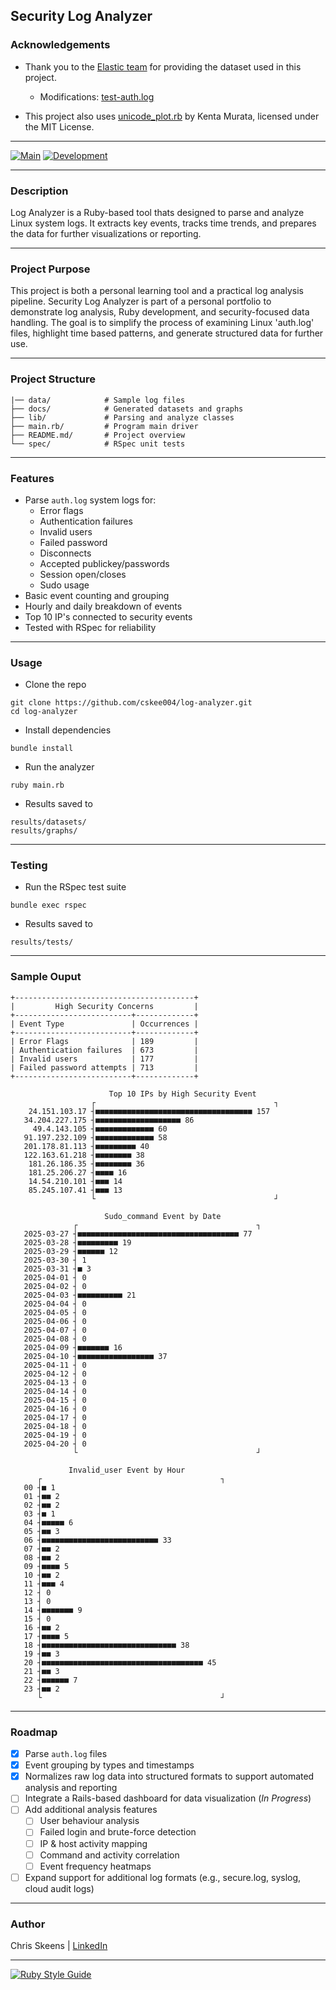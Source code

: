 ## Security Log Analyzer

### Acknowledgements

- Thank you to the [Elastic team](https://github.com/elastic/examples/tree/master/Machine%20Learning/Security%20Analytics%20Recipes/suspicious_login_activity) for providing the dataset used in this project.

    - Modifications: [test-auth.log](https://github.com/cskee004/log-analyzer/blob/main/data/auth-test.log)

- This project also uses [unicode_plot.rb](https://github.com/red-data-tools/unicode_plot.rb) by Kenta Murata, licensed under the MIT License.

***

[![Main](https://img.shields.io/badge/branch-main-brightgreen)](https://github.com/cskee004/log-analyzer/tree/main)
[![Development](https://img.shields.io/badge/branch-development-yellow)](https://github.com/cskee004/log-analyzer/tree/development)

***

### Description

Log Analyzer is a Ruby-based tool thats designed to parse and analyze Linux system logs. It extracts key events, tracks time trends, and prepares the data for further visualizations or reporting. 

***

### Project Purpose

This project is both a personal learning tool and a practical log analysis pipeline. Security Log Analyzer is part of a personal portfolio to demonstrate log analysis, Ruby development, and security-focused 
data handling. The goal is to simplify the process of examining Linux 'auth.log' files, highlight time based patterns, and generate structured data for further use. 

***

### Project Structure
```
|── data/            # Sample log files
├── docs/            # Generated datasets and graphs
├── lib/             # Parsing and analyze classes
├── main.rb/         # Program main driver
├── README.md/       # Project overview
└── spec/            # RSpec unit tests
```

***

### Features
- Parse `auth.log` system logs for:
     - Error flags
     - Authentication failures
     - Invalid users
     - Failed password
     - Disconnects
     - Accepted publickey/passwords
     - Session open/closes
     - Sudo usage
- Basic event counting and grouping
- Hourly and daily breakdown of events
- Top 10 IP's connected to security events
- Tested with RSpec for reliability

***

### Usage
- Clone the repo

```
git clone https://github.com/cskee004/log-analyzer.git
cd log-analyzer
```
- Install dependencies
```
bundle install
```
- Run the analyzer
```
ruby main.rb
```
- Results saved to
```
results/datasets/
results/graphs/
```

***

### Testing
- Run the RSpec test suite
```
bundle exec rspec
```
- Results saved to
```
results/tests/
```

***

### Sample Ouput

```
+----------------------------------------+
|         High Security Concerns         |
+--------------------------+-------------+
| Event Type               | Occurrences |
+--------------------------+-------------+
| Error Flags              | 189         |
| Authentication failures  | 673         |
| Invalid users            | 177         |
| Failed password attempts | 713         |
+--------------------------+-------------+
```

```
                      Top 10 IPs by High Security Event
                  ┌                                        ┐ 
    24.151.103.17 ┤■■■■■■■■■■■■■■■■■■■■■■■■■■■■■■■■■■■ 157   
   34.204.227.175 ┤■■■■■■■■■■■■■■■■■■■ 86                    
     49.4.143.105 ┤■■■■■■■■■■■■■ 60                          
   91.197.232.109 ┤■■■■■■■■■■■■■ 58                          
   201.178.81.113 ┤■■■■■■■■■ 40                              
   122.163.61.218 ┤■■■■■■■■ 38                               
    181.26.186.35 ┤■■■■■■■■ 36                               
    181.25.206.27 ┤■■■■ 16                                   
    14.54.210.101 ┤■■■ 14                                    
    85.245.107.41 ┤■■■ 13                                    
                  └                                        ┘ 
```

```
                     Sudo_command Event by Date
              ┌                                        ┐ 
   2025-03-27 ┤■■■■■■■■■■■■■■■■■■■■■■■■■■■■■■■■■■■■ 77   
   2025-03-28 ┤■■■■■■■■■ 19                              
   2025-03-29 ┤■■■■■■ 12                                 
   2025-03-30 ┤ 1                                        
   2025-03-31 ┤■ 3                                       
   2025-04-01 ┤ 0                                        
   2025-04-02 ┤ 0                                        
   2025-04-03 ┤■■■■■■■■■■ 21                             
   2025-04-04 ┤ 0                                        
   2025-04-05 ┤ 0                                        
   2025-04-06 ┤ 0                                        
   2025-04-07 ┤ 0                                        
   2025-04-08 ┤ 0                                        
   2025-04-09 ┤■■■■■■■ 16                                
   2025-04-10 ┤■■■■■■■■■■■■■■■■■ 37                      
   2025-04-11 ┤ 0                                        
   2025-04-12 ┤ 0                                        
   2025-04-13 ┤ 0                                        
   2025-04-14 ┤ 0                                        
   2025-04-15 ┤ 0                                        
   2025-04-16 ┤ 0                                        
   2025-04-17 ┤ 0                                        
   2025-04-18 ┤ 0                                        
   2025-04-19 ┤ 0                                        
   2025-04-20 ┤ 0                                        
              └                                        ┘ 
```

```
             Invalid_user Event by Hour
      ┌                                        ┐ 
   00 ┤■ 1                                       
   01 ┤■■ 2                                      
   02 ┤■■ 2                                      
   03 ┤■ 1                                       
   04 ┤■■■■■ 6                                   
   05 ┤■■ 3                                      
   06 ┤■■■■■■■■■■■■■■■■■■■■■■■■■■ 33             
   07 ┤■■ 2                                      
   08 ┤■■ 2                                      
   09 ┤■■■■ 5                                    
   10 ┤■■ 2                                      
   11 ┤■■■ 4                                     
   12 ┤ 0                                        
   13 ┤ 0                                        
   14 ┤■■■■■■■ 9                                 
   15 ┤ 0                                        
   16 ┤■■ 2                                      
   17 ┤■■■■ 5                                    
   18 ┤■■■■■■■■■■■■■■■■■■■■■■■■■■■■■■ 38         
   19 ┤■■ 3                                      
   20 ┤■■■■■■■■■■■■■■■■■■■■■■■■■■■■■■■■■■■■ 45   
   21 ┤■■ 3                                      
   22 ┤■■■■■■ 7                                  
   23 ┤■■ 2                                      
      └                                        ┘ 
```
***

### Roadmap

- [x] Parse `auth.log` files
- [x] Event grouping by types and timestamps
- [x] Normalizes raw log data into structured formats to support automated analysis and reporting
- [ ] Integrate a Rails-based dashboard for data visualization (*In Progress*)
- [ ] Add additional analysis features 
    - [ ] User behaviour analysis
    - [ ] Failed login and brute-force detection
    - [ ] IP & host activity mapping
    - [ ] Command and activity correlation
    - [ ] Event frequency heatmaps
- [ ] Expand support for additional log formats (e.g., secure.log, syslog, cloud audit logs) 

***

### Author

Chris Skeens | 
[LinkedIn](https://www.linkedin.com/in/christopher-skeens-846780248/)

***

[![Ruby Style Guide](https://img.shields.io/badge/code_style-rubocop-brightgreen.svg)](https://github.com/rubocop/rubocop)

